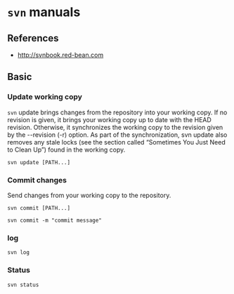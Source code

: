 # `svn` manuals


## References

- http://svnbook.red-bean.com


## Basic

### Update working copy

`svn` update brings changes from the repository into your working copy. If no revision is given, it
brings your working copy up to date with the HEAD revision. Otherwise, it synchronizes the working
copy to the revision given by the --revision (-r) option. As part of the synchronization, svn update
also removes any stale locks (see the section called “Sometimes You Just Need to Clean Up”) found in
the working copy.

~~~~
svn update [PATH...]
~~~~


### Commit changes

Send changes from your working copy to the repository.

~~~~
svn commit [PATH...]
~~~~

~~~~
svn commit -m "commit message"
~~~~


### log

~~~~
svn log
~~~~

### Status

~~~~
svn status
~~~~
